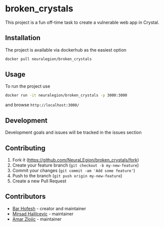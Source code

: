 # broken_crystals

This project is a fun off-time task to create a vulnerable web app in Crystal.

## Installation

The project is available via dockerhub as the easiest option

```bash
docker pull neuralegion/broken_crystals
```

## Usage

To run the project use

```bash
docker run -it neuralegion/broken_crystals -p 3000:3000
```

and browse `http://localhost:3000/`

## Development

Development goals and issues will be tracked in the issues section

## Contributing

1. Fork it (<https://github.com/NeuraLEgion/broken_crystals/fork>)
2. Create your feature branch (`git checkout -b my-new-feature`)
3. Commit your changes (`git commit -am 'Add some feature'`)
4. Push to the branch (`git push origin my-new-feature`)
5. Create a new Pull Request

## Contributors

- [Bar Hofesh](https://github.com/bararchy) - creator and maintainer
- [Mirsad Halilcevic](https://github.com/sixaphone) - maintainer
- [Amar Zlojic](https://github.com/amar771) - maintainer
